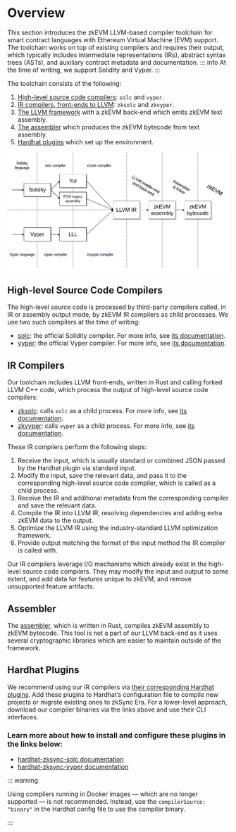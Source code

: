 # Overview

This section introduces the zkEVM LLVM-based compiler toolchain for smart contract languages with Ethereum Virtual Machine
(EVM) support. The toolchain works on top of existing compilers and requires their output, which typically includes
intermediate representations (IRs), abstract syntax trees (ASTs), and auxiliary contract metadata and documentation.
::: info
At the time of writing, we support Solidity and Vyper.
:::

The toolchain consists of the following:

1. [High-level source code compilers](#high-level-source-code-compilers): `solc` and `vyper`.
2. [IR compilers, front-ends to LLVM](#ir-compilers): `zksolc` and `zkvyper`.
3. [The LLVM framework](./llvm.md) with a zkEVM back-end which emits zkEVM text assembly.
4. [The assembler](#assembler) which produces the zkEVM bytecode from text assembly.
5. [Hardhat plugins](#hardhat-plugins) which set up the environment.

![Compiler Toolchain Visualization](../../assets/images/compiler-toolchain.png "Compiler Toolchain")

## High-level Source Code Compilers

The high-level source code is processed by third-party compilers called, in IR or assembly output mode, 
by zkEVM IR compilers as
child processes. We use two such compilers at the time of writing:

- [solc](https://github.com/ethereum/solc-bin): the official Solidity compiler. For more info, see [its documentation](https://docs.soliditylang.org/en/latest/).
- [vyper](https://github.com/vyperlang/vyper/releases): the official Vyper compiler. For more info, see [its documentation](https://docs.vyperlang.org/en/latest/index.html).

## IR Compilers

Our toolchain includes LLVM front-ends, written in Rust and calling forked LLVM C++ code, which process the output of high-level source code compilers:

- [zksolc](https://github.com/matter-labs/zksolc-bin): calls `solc` as a child process. For more info, see [its documentation](./solidity.md).
- [zkvyper](https://github.com/matter-labs/zkvyper-bin): calls `vyper` as a child process. For more info, see [its documentation](./vyper.md).

These IR compilers perform the following steps:

1. Receive the input, which is usually standard or combined JSON passed by the Hardhat plugin via standard input.
2. Modify the input, save the relevant data, and pass it to the corresponding high-level source code compiler, which is called as a child process.
3. Receive the IR and additional metadata from the corresponding compiler and save the relevant data.
4. Compile the IR into LLVM IR, resolving dependencies and adding extra zkEVM data to the output.
5. Optimize the LLVM IR using the industry-standard LLVM optimization framework.
6. Provide output matching the format of the input method the IR compiler is called with.

Our IR compilers leverage I/O mechanisms which already exist in the high-level source code
compilers. They may modify the input and output to some extent, and add data for features unique to zkEVM,
and remove unsupported feature artifacts.

## Assembler

The [assembler](https://github.com/matter-labs/era-zkevm-assembly), which is written in Rust, compiles zkEVM assembly
to zkEVM bytecode. This tool is not a part of our LLVM back-end as it uses several cryptographic libraries which are
easier to maintain outside of the framework.

## Hardhat Plugins

We recommend using our IR compilers via [their corresponding Hardhat plugins](../../../api/hardhat/plugins.md).
Add these plugins to Hardhat’s configuration file to compile new projects or migrate
existing ones to zkSync Era. For a lower-level approach, download our compiler binaries via the
links above and use their CLI interfaces.

### Learn more about how to install and configure these plugins in the links below:

- [hardhat-zksync-solc documentation](../../../api/hardhat/hardhat-zksync-solc.md)
- [hardhat-zksync-vyper documentation](../../../api/hardhat/hardhat-zksync-vyper.md)

::: warning

Using compilers running in Docker images — which are no longer supported — is not recommended.
Instead, use the `compilerSource: "binary"` in the Hardhat config file to use the compiler binary.

:::
